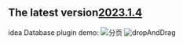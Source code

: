 
## The latest version[2023.1.4](https://plugins.jetbrains.com/plugin/19161-database-tool)
idea Database plugin
demo:
 ![分页](https://user-images.githubusercontent.com/31949635/179384725-3de56feb-0d99-4a9f-a649-14ff9e59f4da.gif)
 ![dropAndDrag](https://user-images.githubusercontent.com/31949635/233034183-83c65d76-9463-4270-902d-e586d13dcc4c.gif)

